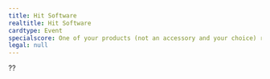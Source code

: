 ```yaml
---
title: Hit Software
realtitle: Hit Software
cardtype: Event
specialscore: One of your products (not an accessory and your choice) released in the past two turns has a software hit. It earns you an extra 1 profit per turn for the next two turns.
legal: null
---
```


??
